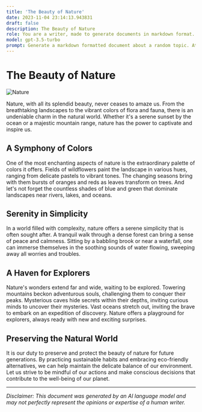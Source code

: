 ```yaml
---
title: 'The Beauty of Nature'
date: 2023-11-04 23:14:13.943831
draft: false
description: The Beauty of Nature
role: You are a writer, made to generate documents in markdown format. It is very important that all of the documents you generate are in valid markdown format.
model: gpt-3.5-turbo
prompt: Generate a markdown formatted document about a random topic. At the bottom, include a disclaimer explaining that the document was generated by you. The first line of the document should be the title. Make sure that the entire document is in proper markdown format, using a mix of various tags to make the document visually appealing.
---
```


# The Beauty of Nature

![Nature](https://images.unsplash.com/photo-1495651779359-0995d6e71842?ixlib=rb-1.2.1&auto=format&fit=crop&w=1050&q=80)

Nature, with all its splendid beauty, never ceases to amaze us. From the breathtaking landscapes to the vibrant colors of flora and fauna, there is an undeniable charm in the natural world. Whether it's a serene sunset by the ocean or a majestic mountain range, nature has the power to captivate and inspire us.

## A Symphony of Colors

One of the most enchanting aspects of nature is the extraordinary palette of colors it offers. Fields of wildflowers paint the landscape in various hues, ranging from delicate pastels to vibrant tones. The changing seasons bring with them bursts of oranges and reds as leaves transform on trees. And let's not forget the countless shades of blue and green that dominate landscapes near rivers, lakes, and oceans.

## Serenity in Simplicity

In a world filled with complexity, nature offers a serene simplicity that is often sought after. A tranquil walk through a dense forest can bring a sense of peace and calmness. Sitting by a babbling brook or near a waterfall, one can immerse themselves in the soothing sounds of water flowing, sweeping away all worries and troubles.

## A Haven for Explorers

Nature's wonders extend far and wide, waiting to be explored. Towering mountains beckon adventurous souls, challenging them to conquer their peaks. Mysterious caves hide secrets within their depths, inviting curious minds to uncover their mysteries. Vast oceans stretch out, inviting the brave to embark on an expedition of discovery. Nature offers a playground for explorers, always ready with new and exciting surprises.

## Preserving the Natural World

It is our duty to preserve and protect the beauty of nature for future generations. By practicing sustainable habits and embracing eco-friendly alternatives, we can help maintain the delicate balance of our environment. Let us strive to be mindful of our actions and make conscious decisions that contribute to the well-being of our planet.

---

*Disclaimer: This document was generated by an AI language model and may not perfectly represent the opinions or expertise of a human writer.*